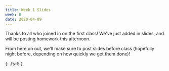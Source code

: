```yaml
---
title: Week 1 Slides
week: 0
date: 2020-04-09
---
```


Thanks to all who joined in on the first class! We've just added in slides, and will be posting homework this afternoon.

From here on out, we'll make sure to post slides before class (hopefully night before, depending on how quickly we get them done)!

{: .fs-5 }
